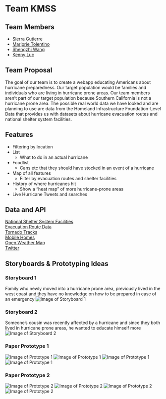 # **Team KMSS**

## Team Members
* [Sierra Gutierre](https://github.com/sierracaitlin)<br />
* [Marjorie Tolentino](https://github.com/marj-nt)<br />
* [Shengzhi Wang](https://github.com/ShengzhiW)<br />
* [Kenny Luc](https://github.com/kennyyluc)<br />



## Team Proposal

The goal of our team is to create a webapp educating Americans about hurricane preparedness. Our target population would be families and individuals who are living in hurricane prone areas. Our team members aren’t part of our target population because Southern California is not a hurricane prone area. The possible real world data we have looked and are planning to use are data from the Homeland Infrastructure Foundation-Level Data that provides us with datasets about hurricane evacuation routes and national shelter system facilities.


## Features

*   Filtering by location
*   List
    *   What to do in an actual hurricane
*   Foodlist 
    *   Cans etc that they should have stocked in an event of a hurricane
*   Map of all features
    *   Filter by evacuation routes and shelter facilities
*   History of where hurricanes hit
    *   Show a “heat map” of more hurricane-prone areas
*   Live Hurricane Tweets and searches


## Data and API

[National Shelter System Facilities](https://hifld-geoplatform.opendata.arcgis.com/datasets/national-shelter-system-facilities/data)<br />
[Evacuation Route Data](https://hifld-geoplatform.opendata.arcgis.com/datasets/hurricane-evacuation-routes?geometry=-99.092%2C30.473%2C-93.819%2C31.298)<br />
[Tornado Tracks](https://hifld-geoplatform.opendata.arcgis.com/datasets/historical-tornado-tracks)<br />
[Mobile Homes](https://hifld-geoplatform.opendata.arcgis.com/datasets/mobile-home-parks)<br />
[Open Weather Map](https://openweathermap.org/api)<br />
[Twitter](https://developer.twitter.com/)<br />


## Storyboards & Prototyping Ideas

### Storyboard 1
Family who newly moved into a hurricane prone area, previously lived in the west coast and they have no knowledge on how to be prepared in case of an emergency
![Image of Storyboard 1](https://raw.githubusercontent.com/ShengzhiW/kmss/master/milestone1/Storyboards/Storyboards.001.png)


### Storyboard 2
Someone’s cousin was recently affected by a hurricane and since they both lived in hurricane prone areas, he wanted to educate himself more
![Image of Storyboard 2](https://raw.githubusercontent.com/ShengzhiW/kmss/master/milestone1/Storyboards/Storyboards.002.png)

### Paper Prototype 1
![Image of Prototype 1](https://raw.githubusercontent.com/ShengzhiW/kmss/master/milestone1/Wireframes/Wireframe1-1.png)
![Image of Prototype 1](https://raw.githubusercontent.com/ShengzhiW/kmss/master/milestone1/Wireframes/Wireframe1-2.png)
![Image of Prototype 1](https://raw.githubusercontent.com/ShengzhiW/kmss/master/milestone1/Wireframes/Wireframe1-3.png)
![Image of Prototype 1](https://raw.githubusercontent.com/ShengzhiW/kmss/master/milestone1/Wireframes/Wireframe1-4.png)


### Paper Prototype 2
![Image of Prototype 2](https://raw.githubusercontent.com/ShengzhiW/kmss/master/milestone1/Wireframes/Wireframe2-1.png)
![Image of Prototype 2](https://raw.githubusercontent.com/ShengzhiW/kmss/master/milestone1/Wireframes/Wireframe2-2.png)
![Image of Prototype 2](https://raw.githubusercontent.com/ShengzhiW/kmss/master/milestone1/Wireframes/Wireframe2-3.png)
![Image of Prototype 2](https://raw.githubusercontent.com/ShengzhiW/kmss/master/milestone1/Wireframes/Wireframe2-4.png)
